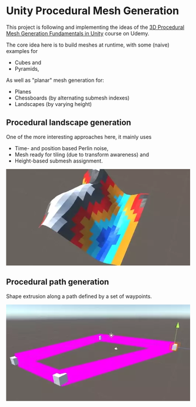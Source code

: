 # Unity Procedural Mesh Generation

This project is following and implementing the ideas of the 
[3D Procedural Mesh Generation Fundamentals in Unity](https://www.udemy.com/course/unity_procgen) course on Udemy.

The core idea here is to build meshes at runtime, with some (naive) examples for

- Cubes and
- Pyramids,

As well as "planar" mesh generation for:

- Planes
- Chessboards (by alternating submesh indexes)
- Landscapes (by varying height)

## Procedural landscape generation

One of the more interesting approaches here, it mainly uses

- Time- and position based Perlin noise,
- Mesh ready for tiling (due to transform awareness) and
- Height-based submesh assignment.

![](.readme/procedural-landscape.webp)

## Procedural path generation

Shape extrusion along a path defined by
a set of waypoints.

![](.readme/procedural-paths.webp)
